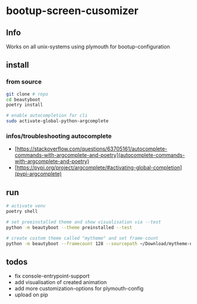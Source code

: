# bootup-screen-cusomizer

## Info
Works on all unix-systems using plymouth for bootup-configuration

## install

### from source

```bash
git clone # repo
cd beautyboot
poetry install

# enable autocompletion for cli
sudo activate-global-python-argcomplete
```

### infos/troubleshooting autocomplete

- [https://stackoverflow.com/questions/63705161/autocomplete-commands-with-argcomplete-and-poetry](autocomplete-commands-with-argcomplete-and-poetry)
- [https://pypi.org/project/argcomplete/#activating-global-completion](pypi-argcomplete)

## run

```bash
# activate venv
poetry shell

# set preeinstalled theme and show visualisation via --test 
python -m beautyboot --theme preinstalled --test 

# create custom theme called "mytheme" and set frame-count
python -m beautyboot --framecount 128 --sourcepath ~/Download/mytheme-nice-picture.jpg --with-login-logo mytheme
```

## todos

- fix console-entrypoint-support
- add visualisation of created animation
- add more customization-options for plymouth-config
- upload on pip 